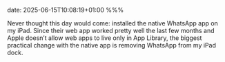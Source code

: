 date: 2025-06-15T10:08:19+01:00
%%%

Never thought this day would come: installed the native WhatsApp app on my iPad. Since their web app worked pretty well the last few months and Apple doesn’t allow web apps to live only in App Library, the biggest practical change with the native app is removing WhatsApp from my iPad dock.
